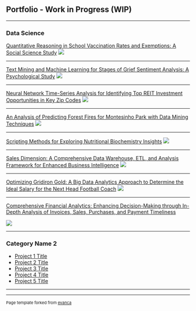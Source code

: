 ## Portfolio - Work in Progress (WIP)

---

### Data Science

[Quantitative Reasoning in School Vaccination Rates and Exemptions: A Social Science Study](/markdowns/Vaccination_Rate_and_Exemptions_in_Schools.md)
<img src="images/School_Vaccination_Rate_and_Exemptions_merged_image.jpg?raw=true"/>

---

[Text Mining and Machine Learning for Stages of Grief Sentiment Analysis: A Psychological Study](http://example.com/)
<img src="images/text_mining_merged_image_2.jpg?raw=true"/>

---

[Neural Network Time-Series Analysis for Identifying Top REIT Investment Opportunities in Key Zip Codes](http://example.com/)
<img src="images/timeseries_merged_image.jpg?raw=true"/>

---

[An Analysis of Predicting Forest Fires for Montesinho Park with Data Mining Techniques](/pdf/Predicting_Forest_Fire.pdf)
<img src="images/forest_fire_merged_image.jpg?raw=true"/>


---
[Scripting Methods for Exploring Nutritional Biochemistry Insights](/pdf/sample_presentation.pdf)
<img src="images/bio_chem_merged_image.jpg?raw=true"/>

---

[Sales Dimension: A Comprehensive Data Warehouse, ETL, and Analysis Framework for Enhanced Business Intelligence](/pdf/sample_presentation.pdf)
<img src="images/data_warehouse_merged_image.jpg?raw=true"/>

---

[Optimizing Gridiron Gold: A Big Data Analytics Approach to Determine the Ideal Salary for the Next Head Football Coach](http://example.com/)
<img src="images/salary_merged_image.jpg?raw=true"/>

---

[Comprehensive Financial Analytics: Enhancing Decision-Making through In-Depth Analysis of Invoices, Sales, Purchases, and Payment Timeliness](http://example.com/)

<img src="images/acc_merged_image.jpg?raw=true"/>

---
### Category Name 2

- [Project 1 Title](http://example.com/)
- [Project 2 Title](http://example.com/)
- [Project 3 Title](http://example.com/)
- [Project 4 Title](http://example.com/)
- [Project 5 Title](http://example.com/)

---




---
<p style="font-size:11px">Page template forked from <a href="https://github.com/evanca/quick-portfolio">evanca</a></p>
<!-- Remove above link if you don't want to attibute -->
